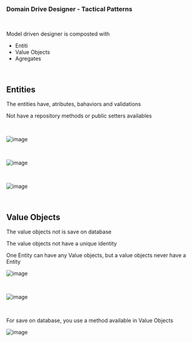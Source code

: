 ### Domain Drive Designer - Tactical Patterns

<br>

Model driven designer is composted with
- Entiti
- Value Objects 
- Agregates

<br>

## Entities

The entities have, atributes, bahaviors and validations

Not have a repository methods or public setters availables

<br>

![image](https://user-images.githubusercontent.com/12099889/145570893-36ea3282-cb29-45a0-9bac-ddd4979f23fd.png)

<br>

![image](https://user-images.githubusercontent.com/12099889/145570905-162b1359-1095-4169-a1aa-75fb92a784af.png)

<br>

![image](https://user-images.githubusercontent.com/12099889/145570921-e230ec51-8cc0-41a4-af95-9a61947dac63.png)

<br>

## Value Objects

The value objects not is save on database

The value objects not have a unique identity

One Entity can have any Value objects, but a value objects never have a Entity

![image](https://user-images.githubusercontent.com/12099889/145571949-9b0836ca-1f0e-419e-bedc-0215ad03ad32.png)

<br>

![image](https://user-images.githubusercontent.com/12099889/145571968-1329b979-6ced-45c5-985b-1b8c4db21cb0.png)

<br>

For save on database, you use a method available in Value Objects

![image](https://user-images.githubusercontent.com/12099889/145572054-de845421-03ee-4842-8770-995d05f77e99.png)

<br>


